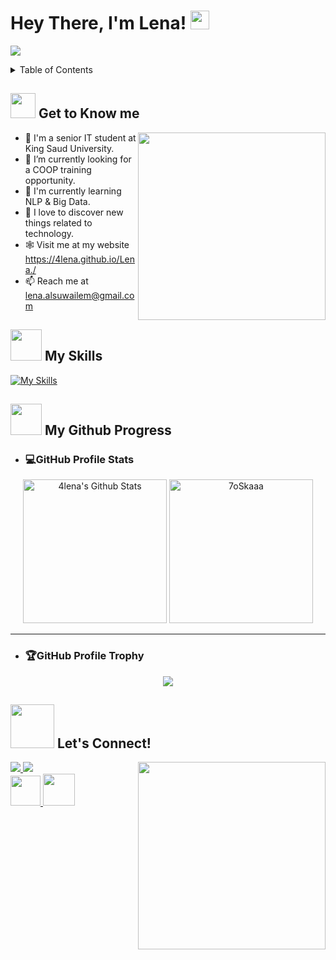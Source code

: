 <!-- INTRO -->
<h1> Hey There, I'm Lena! <img src = "https://raw.githubusercontent.com/MartinHeinz/MartinHeinz/master/wave.gif" width = 30px> </h1>
<p align='center'>
</p>

<p>
<a href="https://github.com/DenverCoder1/readme-typing-svg"><img src="https://readme-typing-svg.herokuapp.com?&font=IBM+Plex+Sans&color=abcdef&size=20&lines=Welcome+to+my+GitHub+Profile!;I'm+an+IT+Student;I'm+Into...;<Data+Science/>;<Machine+Learning/>;<Web+Development/>;<UX|UI/>" /></a>
</p>

<!-- TABLE OF CONTENTS -->
<details>
  <summary>Table of Contents</summary>
  <ol>
    <li>
      <a href="#-get-to-know-me">Get to Know me</a>
    </li>
    <li>
      <a href="#-my-skills">My Skills</a>
    </li>
    <li>
      <a href="#-my-github-progress">My Github Progres</a>
	<ul>
	    <li>
	       <a href="#github-profile-stats">GitHub Profile Stats</a>
	    </li>
	    <li>
	       <a href="#github-profile-trophy">GitHub Profile Trophy</a>
	    </li>
	</ul>	
    </li>
    <li>
      <a href="#-lets-connect">Let's Connect!</a>
    </li>
  </ol>
</details>

<!-- get to know me -->
## <picture><img src = "https://github.com/4lena/img/blob/main/imgs/about.gif" width = 40px></picture> **Get to Know me**

<picture> <img align="right" src="https://github.com/4lena/img/blob/main/imgs/about2.gif" width = 300px></picture>
- 🏫 I'm a senior IT student at King Saud University.
- 👀 I’m currently looking for a COOP training opportunity.
- 📝 I'm currently learning NLP & Big Data.
- 👯 I love to discover new things related to technology.
- 🕸 Visit me at my website https://4lena.github.io/Lena./
- 📫 Reach me at lena.alsuwailem@gmail.com

<!-- skills -->
## <picture><img src = "https://github.com/4lena/img/blob/main/imgs/skills.gif" width = 50px></picture> **My Skills**
[![My Skills](https://skillicons.dev/icons?i=html,css,bootstrap,js,jquery,php,mysql,mongodb,python,r,java,docker,azure,vscode,github,git,figma,idea&perline=9)](https://skillicons.dev)

<!-- my github progress -->
## <picture><img src = "https://github.com/4lena/img/blob/main/imgs/progress.gif" width = 50px></picture> **My Github Progress**

- <h3>💻GitHub Profile Stats</h3>
<p align="center">
  <a href="https://github.com/anuraghazra/github-readme-stats">
	 <img alt="4lena's Github Stats" src="https://github-readme-stats.vercel.app/api?username=4lena&show_icons=true&count_private=true&locale=en&theme=tokyonight&layout=compact" height="230px"/></a>
	<img src="https://github-readme-stats.vercel.app/api/top-langs?username=4lena&langs_count=5&show_icons=true&locale=en&theme=tokyonight" alt="7oSkaaa" height="230px"/>
</p>

----

- <h3>🏆GitHub Profile Trophy</h3>
<p align="center">
<img src="https://github-profile-trophy.vercel.app/?username=4lena&theme=nord&no-frame=true&margin-w=10&column=7" />
</p>

<!-- let's connect! -->
## <picture><img src = "https://github.com/4lena/img/blob/main/imgs/contact.gif" width = 70px></picture> **Let's Connect!**

<picture> <img align="right" src="https://github.com/4lena/img/blob/main/imgs/contact2.gif" width = 300px></picture>
<div>
  <a href="https://www.linkedin.com/in/lenaalsuwailem/">
    <img src="https://skillicons.dev/icons?i=linkedin" />
  </a>
	
  <a href="https://twitter.com/LENAFH" target="_blank">
    <img src="https://skillicons.dev/icons?i=twitter" />
  </a>
</div>

<div>
  <a href="mailto:lena.alsuwaile@example.com">
    <img src="https://github.com/4lena/img/blob/main/imgs/gmail.png"  width = 48px />
  </a>

  <a href="https://4lena.github.io/Lena./">
    <img src="https://github.com/4lena/img/blob/main/imgs/web.png" width = 51px />
  </a>
</div>
